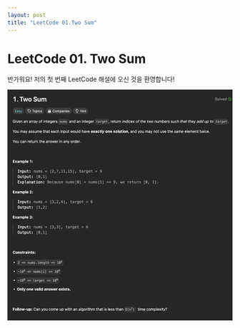 ```yaml
---
layout: post
title: "LeetCode 01.Two Sum"
---
```


# LeetCode 01. Two Sum

반가워요! 저의 첫 번째 LeetCode 해설에 오신 것을 환영합니다!

![1722837402500](images/2024-08-05-LeetCode/1722837402500.png)
